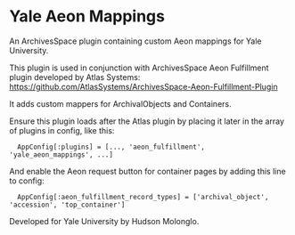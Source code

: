 # Yale Aeon Mappings

An ArchivesSpace plugin containing custom Aeon mappings for Yale University.

This plugin is used in conjunction with ArchivesSpace Aeon Fulfillment plugin developed by Atlas Systems:
https://github.com/AtlasSystems/ArchivesSpace-Aeon-Fulfillment-Plugin

It adds custom mappers for ArchivalObjects and Containers.

Ensure this plugin loads after the Atlas plugin by placing it later in the array of plugins in config, like this:
```
  AppConfig[:plugins] = [..., 'aeon_fulfillment', 'yale_aeon_mappings', ...]
```

And enable the Aeon request button for container pages by adding this line to config:
```
  AppConfig[:aeon_fulfillment_record_types] = ['archival_object', 'accession', 'top_container']
```

Developed for Yale University by Hudson Molonglo.
